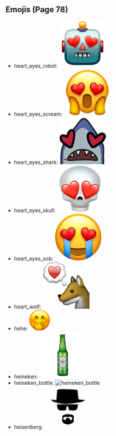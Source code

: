 
## Emojis (Page 78)

* heart_eyes_robot: ![heart_eyes_robot](output/heart_eyes_robot.png)
* heart_eyes_scream: ![heart_eyes_scream](output/heart_eyes_scream.png)
* heart_eyes_shark: ![heart_eyes_shark](output/heart_eyes_shark.png)
* heart_eyes_skull: ![heart_eyes_skull](output/heart_eyes_skull.png)
* heart_eyes_sob: ![heart_eyes_sob](output/heart_eyes_sob.png)
* heart_wolf: ![heart_wolf](output/heart_wolf.png)
* hehe: ![hehe](output/hehe.png)
* heineken: ![heineken](output/heineken.png)
* heineken_bottle: ![heineken_bottle](output/heineken_bottle)
* heisenberg: ![heisenberg](output/heisenberg.jpg)
